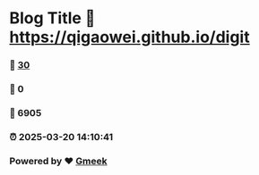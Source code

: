 # Blog Title :link: https://qigaowei.github.io/digit 
### :page_facing_up: [30](https://qigaowei.github.io/digit/tag.html) 
### :speech_balloon: 0 
### :hibiscus: 6905 
### :alarm_clock: 2025-03-20 14:10:41 
### Powered by :heart: [Gmeek](https://github.com/Meekdai/Gmeek)
